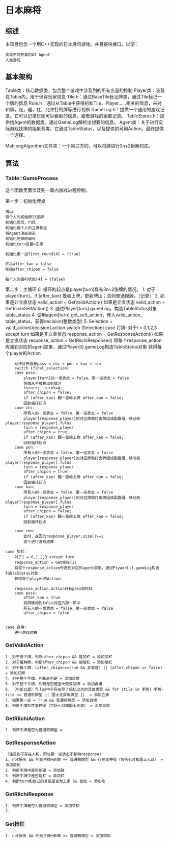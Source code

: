 ﻿# 日本麻将

## 综述

本项目包含一个用C++实现的日本麻将游戏。并且提供接口，以便：
	
	实现不同种类的AI Agent
	人类游玩

## 基本架构

Table类：核心数据类，包含整个游戏中涉及到的所有变量的控制
Player类：装载在Table内，用于储存玩家信息
Tile.h：通过BaseTile标记牌类，通过Tile标记一个牌的信息
Rule.h：通过从Table中获得的和Tile，Player……相关的信息，来对和牌，吃，碰，杠，允许打的牌等进行判断
GameLog.h：提供一个通用的游戏记录。它可以记录玩家可以看到的信息，或者游戏的全部记录。
TableStatus.h：提供给Agent的数据类。通过GameLog解析出想要的信息。
Agent类：关于进行实际游戏抉择的抽象基类。它通过TableStatus，以及提供的可用Action，最终提供一个选择。

MahjongAlgorithm文件夹：一个第三方的，可以将牌进行3n+2拆解的库。

## 算法

### Table::GameProcess

这个函数里面涉及到一局内游戏进程控制。

第一步：初始化牌桌

	牌山
	每个人的初始牌13张牌
	初始化场风，门风
	初始化每个人的立直状态
	将Agent注册进来
	初始化庄家的编号
	初始化turn变量=庄家

	初始化第一巡first_round[4] = {true}
	
	杠后after_kan = false
	吃碰after_chipon = false
	
	每个人的振听状态[4] = {false}

第二步：主循环
	0. 循环的起点是player[turn]具有3n+2张牌的情况。
	1. 对于player[turn]，if (after_kan) 摸岭上牌，更新牌山；否则普通摸牌。（记录）
	2. 如果是非立直状态 valid_action = GetValidAction()
	   如果是立直状态   valid_action = GetRiichiSelfAction()
	3. 通过Player[turn].gameLog，构造TableStatus对象table_status
	4. 调用agent[turn].get_self_action，传入valid_action, table_status，获得decision(整数类型)
	5. Selection = valid_action[decision].action
	switch (Selection)
	case 打牌:
		对于i = 0,1,2,3 except turn
		如果是非立直状态	response_action = GetResponseAction(i)
		如果是立直状态   response_action = GetRiichiResponse(i)
		将每个response_action传递到对应的agent那里，通过Player[i].gameLog构造TableStatus对象
		获得每个player的Action

		动作优先级是pass < chi < pon < kan < ron
		switch (final_selection)
		case pass:
			player[turn]的一发状态 = false，第一巡状态 = false
			将牌从手牌移动到牌河			
			turn++;  turn%=4; 
			after_chipon = false;
			if (after_kan) 翻一张岭上牌 after_kan = false;
			回到循环起点
		case chi:
			所有人的一发状态 = false，第一巡状态 = false
			player[response_player]的对应牌和打出牌组成副露组，移动到player[response_player].fulus
			turn = response_player
			after_chipon = true;
			if (after_kan) 翻一张岭上牌 after_kan = false;
			回到循环起点
		case pon:
			所有人的一发状态 = false，第一巡状态 = false
			player[response_player]的对应牌和打出牌组成副露组，移动到player[response_player].fulus
			turn = response_player
			after_chipon = true;			
			if (after_kan) 翻一张岭上牌 after_kan = false;
			回到循环起点
		case kan:
			所有人的一发状态 = false，第一巡状态 = false
			player[response_player]的对应牌和打出牌组成副露组，移动到player[response_player].fulus
			turn = response_player
			after_chipon = false;
			if (after_kan) 翻一张岭上牌 after_kan = false;
			回到循环起点

		case ron:
			此时，返回的response_player.size()>=1
			逐个进行游戏结算

	case 加杠：
		对于i = 0,1,2,3 except turn
		response_action = Get抢杠(i)
		将每个response_action传递到对应的agent那里，通过Plyaer[i].gameLog构造TableStatus对象
		获得每个player的Action

		response_action.action只有pass和抢杠
		case pass:
			after_kan = true
			将牌移动到fulus对应的那一项中
			所有人的一发状态 = false，第一巡状态 = false
			after_chipon = false


	case 自摸:
		进行游戏结算

### GetValidAction

	1. 对于每个牌，判断after_chipon && 能加杠 = 添加加杠
	2. 对于每种牌，判断after_chipon && 能暗杠 = 添加暗杠
	3. 对于每个牌，(after_chipon==true && 非食替) || (after_chipon == false) = 添加打牌
	4. 对于整个手牌，判断是否是 = 添加自摸
	5. 对于整个手牌，判断是否是国士无双胡牌 = 添加自摸
	6. （判断立直）fulus中不存在除了暗杠之外的其他类型 && for (tile in 手牌) 手牌-tile == 普通听牌型 || 国士无双听牌型 ||  = 添加立直
	7. 如果第一巡 = True && 普通胡牌型 = 添加自摸
	8. 判断手牌存在某种役（包括七对和国士无双） = 添加自摸

### GetRiichiAction

	1. 判断手牌是否为普通和牌型 = 

### GetResponseAction
	（注意到不存在人和，所以第一巡状态不影响response)
	1. not振听 && 判断手牌+新牌 == 普通胡牌型 && 存在某种役（包括七对和国士无双） = 添加荣和
	2. 判断手牌中是否能碰 = 添加碰
	3. 判断手牌中是否能杠 = 添加杠
	4. 判断turn和自己的关系是否为上家 && 能吃 = 添加吃

### GetRiichiResponse
	1. 判断手牌是否为普通和牌型 = 添加荣和
	2. 

### Get抢杠
	1. not振听 && 判断手牌+新牌 == 普通胡牌型 = 添加荣和